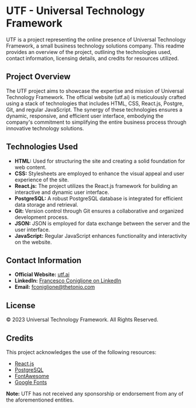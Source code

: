 # UTF - Universal Technology Framework

UTF is a project representing the online presence of Universal Technology Framework, a small business technology solutions company. This readme provides an overview of the project, outlining the technologies used, contact information, licensing details, and credits for resources utilized.

## Project Overview

The UTF project aims to showcase the expertise and mission of Universal Technology Framework. The official website (utf.ai) is meticulously crafted using a stack of technologies that includes HTML, CSS, React.js, Postgre, Git, and regular JavaScript. The synergy of these technologies ensures a dynamic, responsive, and efficient user interface, embodying the company's commitment to simplifying the entire business process through innovative technology solutions.

## Technologies Used

- **HTML:** Used for structuring the site and creating a solid foundation for web content.
- **CSS:** Stylesheets are employed to enhance the visual appeal and user experience of the site.
- **React.js:** The project utilizes the React.js framework for building an interactive and dynamic user interface.
- **PostgreSQL:** A robust PostgreSQL database is integrated for efficient data storage and retrieval.
- **Git:** Version control through Git ensures a collaborative and organized development process.
- **JSON:** JSON is employed for data exchange between the server and the user interface.
- **JavaScript:** Regular JavaScript enhances functionality and interactivity on the website.

## Contact Information

- **Official Website:** [utf.ai](https://utf.ai)
- **LinkedIn:** [Francesco Coniglione on LinkedIn](https://www.linkedin.com/in/francescoconiglione)
- **Email:** [fconiglione@thetonio.com](mailto:fconiglione@thetonio.com)

## License

© 2023 Universal Technology Framework. All Rights Reserved.

## Credits

This project acknowledges the use of the following resources:

- [React.js](https://reactjs.org)
- [PostgreSQL](https://www.postgresql.org)
- [FontAwesome](https://fontawesome.com)
- [Google Fonts](https://fonts.google.com)

**Note:** UTF has not received any sponsorship or endorsement from any of the aforementioned entities.
